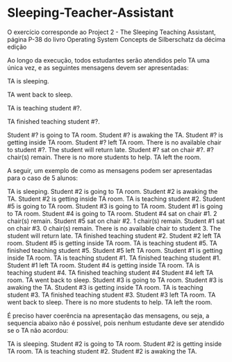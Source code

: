 # Sleeping-Teacher-Assistant

O exercício corresponde ao Project 2 - The Sleeping Teaching Assistant, página P-38 do livro Operating System Concepts de Silberschatz da décima edição  

Ao longo da execução, todos estudantes serão atendidos pelo TA uma única vez, e as seguintes mensagens devem ser apresentadas:  


TA is sleeping. 

TA went back to sleep.  

TA is teaching student #?.  

TA finished teaching student #?.  

Student #? is going to TA room.
Student #? is awaking the TA.
Student #? is getting inside TA room.
Student #? left TA room.
There is no available chair to student #?. The student will return late.
Student #? sat on chair #?. #? chair(s) remain.
There is no more students to help. TA left the room.

A seguir, um exemplo de como as mensagens podem ser apresentadas para o caso de 5 alunos:

TA is sleeping.
Student #2 is going to TA room.
Student #2 is awaking the TA.
Student #2 is getting inside TA room.
TA is teaching student #2.
Student #5 is going to TA room.
Student #3 is going to TA room.
Student #1 is going to TA room.
Student #4 is going to TA room.
Student #4 sat on chair #1. 2 chair(s) remain.
Student #5 sat on chair #2. 1 chair(s) remain.
Student #1 sat on chair #3. 0 chair(s) remain.
There is no available chair to student 3. The student will return late.
TA finished teaching student #2.
Student #2 left TA room.
Student #5 is getting inside TA room.
TA is teaching student #5.
TA finished teaching student #5.
Student #5 left TA room.
Student #1 is getting inside TA room.
TA is teaching student #1.
TA finished teaching student #1.
Student #1 left TA room.
Student #4 is getting inside TA room.
TA is teaching student #4.
TA finished teaching student #4
Student #4 left TA room.
TA went back to sleep.
Student #3 is going to TA room.
Student #3 is awaking the TA.
Student #3 is getting inside TA room.
TA is teaching student #3.
TA finished teaching student #3.
Student #3 left TA room.
TA went back to sleep.
There is no more students to help. TA left the room.

É preciso haver coerência na apresentação das mensagens, ou seja, a sequencia abaixo não é possível, pois nenhum estudante deve ser atendido se o TA não acordou:

TA is sleeping.
Student #2 is going to TA room.
Student #2 is getting inside TA room.
TA is teaching student #2.
Student #2 is awaking the TA.
